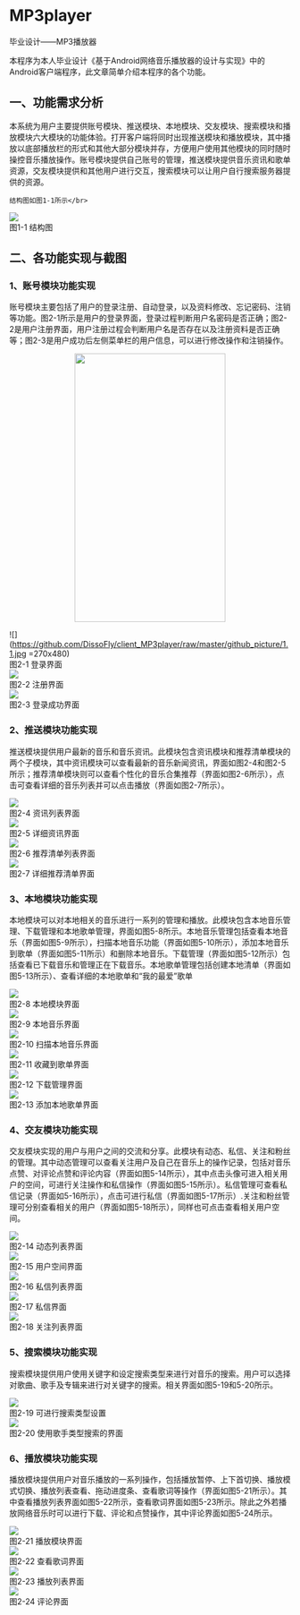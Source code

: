# MP3player
毕业设计——MP3播放器

本程序为本人毕业设计《基于Android网络音乐播放器的设计与实现》中的Android客户端程序，此文章简单介绍本程序的各个功能。

## 一、功能需求分析

本系统为用户主要提供账号模块、推送模块、本地模块、交友模块、搜索模块和播放模块六大模块的功能体验。打开客户端将同时出现推送模块和播放模块，其中播放以底部播放栏的形式和其他大部分模块并存，方便用户使用其他模块的同时随时操控音乐播放操作。账号模块提供自己账号的管理，推送模块提供音乐资讯和歌单资源，交友模块提供和其他用户进行交互，搜索模块可以让用户自行搜索服务器提供的资源。</br>

    结构图如图1-1所示</br>

![](https://github.com/DissoFly/client_MP3player/raw/master/github_picture/1.png)</br>
图1-1 结构图</br>

## 二、各功能实现与截图

### 1、账号模块功能实现</br>
账号模块主要包括了用户的登录注册、自动登录，以及资料修改、忘记密码、注销等功能。图2-1所示是用户的登录界面，登录过程判断用户名密码是否正确；图2-2是用户注册界面，用户注册过程会判断用户名是否存在以及注册资料是否正确等；图2-3是用户成功后左侧菜单栏的用户信息，可以进行修改操作和注销操作。</br>

<div align=center><img width="270" height="480" src="https://github.com/DissoFly/client_MP3player/raw/master/github_picture/1.1.jpg"/></div>

![](https://github.com/DissoFly/client_MP3player/raw/master/github_picture/1.1.jpg =270x480)</br>
图2-1 登录界面</br>
![](https://github.com/DissoFly/client_MP3player/raw/master/github_picture/1.2.jpg)</br>
图2-2 注册界面</br>
![](https://github.com/DissoFly/client_MP3player/raw/master/github_picture/1.3.jpg)</br>
图2-3 登录成功界面</br>

### 2、推送模块功能实现
推送模块提供用户最新的音乐和音乐资讯。此模块包含资讯模块和推荐清单模块的两个子模块，其中资讯模块可以查看最新的音乐新闻资讯，界面如图2-4和图2-5所示；推荐清单模块则可以查看个性化的音乐合集推荐（界面如图2-6所示），点击可查看详细的音乐列表并可以点击播放（界面如图2-7所示）。</br>

![](https://github.com/DissoFly/client_MP3player/raw/master/github_picture/2.1.jpg)</br>
图2-4 资讯列表界面</br>
![](https://github.com/DissoFly/client_MP3player/raw/master/github_picture/2.2.jpg)</br>
图2-5 详细资讯界面</br>
![](https://github.com/DissoFly/client_MP3player/raw/master/github_picture/2.3.jpg)</br>
图2-6 推荐清单列表界面</br>
![](https://github.com/DissoFly/client_MP3player/raw/master/github_picture/2.4.jpg)</br>
图2-7 详细推荐清单界面</br>

### 3、本地模块功能实现
本地模块可以对本地相关的音乐进行一系列的管理和播放。此模块包含本地音乐管理、下载管理和本地歌单管理，界面如图5-8所示。本地音乐管理包括查看本地音乐（界面如图5-9所示），扫描本地音乐功能（界面如图5-10所示），添加本地音乐到歌单（界面如图5-11所示）和删除本地音乐。下载管理（界面如图5-12所示）包括查看已下载音乐和管理正在下载音乐。本地歌单管理包括创建本地清单（界面如图5-13所示）、查看详细的本地歌单和“我的最爱”歌单</br>

![](https://github.com/DissoFly/client_MP3player/raw/master/github_picture/3.1.jpg)</br>
图2-8 本地模块界面</br>
![](https://github.com/DissoFly/client_MP3player/raw/master/github_picture/3.2.jpg)</br>
图2-9 本地音乐界面</br>
![](https://github.com/DissoFly/client_MP3player/raw/master/github_picture/3.3.jpg)</br>
图2-10 扫描本地音乐界面</br>
![](https://github.com/DissoFly/client_MP3player/raw/master/github_picture/3.4.jpg)</br>
图2-11 收藏到歌单界面</br>
![](https://github.com/DissoFly/client_MP3player/raw/master/github_picture/3.5.jpg)</br>
图2-12 下载管理界面</br>
![](https://github.com/DissoFly/client_MP3player/raw/master/github_picture/3.6.jpg)</br>
图2-13 添加本地歌单界面</br>

### 4、交友模块功能实现
交友模块实现的用户与用户之间的交流和分享。此模块有动态、私信、关注和粉丝的管理。其中动态管理可以查看关注用户及自己在音乐上的操作记录，包括对音乐点赞、对评论点赞和评论内容（界面如图5-14所示），其中点击头像可进入相关用户的空间，可进行关注操作和私信操作（界面如图5-15所示）。私信管理可查看私信记录（界面如5-16所示），点击可进行私信（界面如图5-17所示）.关注和粉丝管理可分别查看相关的用户（界面如图5-18所示），同样也可点击查看相关用户空间。</br>

![](https://github.com/DissoFly/client_MP3player/raw/master/github_picture/4.1.jpg)</br>
图2-14 动态列表界面</br>
![](https://github.com/DissoFly/client_MP3player/raw/master/github_picture/4.2.jpg)</br>
图2-15 用户空间界面</br>
![](https://github.com/DissoFly/client_MP3player/raw/master/github_picture/4.3.jpg)</br>
图2-16 私信列表界面</br>
![](https://github.com/DissoFly/client_MP3player/raw/master/github_picture/4.4.jpg)</br>
图2-17 私信界面</br>
![](https://github.com/DissoFly/client_MP3player/raw/master/github_picture/4.5.jpg)</br>
图2-18 关注列表界面</br>

### 5、搜索模块功能实现
搜索模块提供用户使用关键字和设定搜索类型来进行对音乐的搜索。用户可以选择对歌曲、歌手及专辑来进行对关键字的搜索。相关界面如图5-19和5-20所示。</br>

![](https://github.com/DissoFly/client_MP3player/raw/master/github_picture/5.1.jpg)</br>
图2-19 可进行搜索类型设置</br>
![](https://github.com/DissoFly/client_MP3player/raw/master/github_picture/5.2.jpg)</br>
图2-20 使用歌手类型搜索的界面</br>

### 6、播放模块功能实现
播放模块提供用户对音乐播放的一系列操作，包括播放暂停、上下首切换、播放模式切换、播放列表查看、拖动进度条、查看歌词等操作（界面如图5-21所示）。其中查看播放列表界面如图5-22所示，查看歌词界面如图5-23所示。除此之外若播放网络音乐时可以进行下载、评论和点赞操作，其中评论界面如图5-24所示。</br>

![](https://github.com/DissoFly/client_MP3player/raw/master/github_picture/6.1.jpg)</br>
图2-21 播放模块界面</br>
![](https://github.com/DissoFly/client_MP3player/raw/master/github_picture/6.2.jpg)</br>
图2-22 查看歌词界面</br>
![](https://github.com/DissoFly/client_MP3player/raw/master/github_picture/6.3.jpg)</br>
图2-23 播放列表界面</br>
![](https://github.com/DissoFly/client_MP3player/raw/master/github_picture/6.4.jpg)</br>
图2-24 评论界面</br>